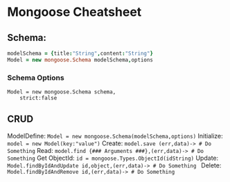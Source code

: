 Mongoose Cheatsheet
====================

## Schema:

```coffeescript
modelSchema = {title:"String",content:"String"}
Model = new mongoose.Schema modelSchema,options
```

### Schema Options

```
Model = new mongoose.Schema schema,
	strict:false 
```

## CRUD
ModelDefine: `Model = new mongoose.Schema(modelSchema,options)`
Initialize: ` model = new Model(key:"value") `
Create: `model.save (err,data)-> # Do Something`
Read: `model.find {### Arguments ###},(err,data)-> # Do Something`
Get ObjectId: `id = mongoose.Types.ObjectId(idString)`
Update: `Model.findByIdAndUpdate id,object,(err,data)-> # Do Something `
Delete: `Model.findByIdAndRemove id,(err,data)-> # Do Something `